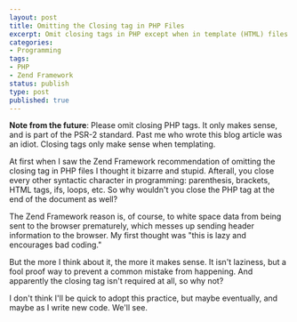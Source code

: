 ```yaml
---
layout: post
title: Omitting the Closing tag in PHP Files
excerpt: Omit closing tags in PHP except when in template (HTML) files!
categories:
- Programming
tags:
- PHP
- Zend Framework
status: publish
type: post
published: true
---
```


**Note from the future**: Please omit closing PHP tags. It only makes sense, and is part of the PSR-2 standard. Past
me who wrote this blog article was an idiot. Closing tags only make sense when templating.

At first when I saw the Zend Framework recommendation of omitting the closing tag in PHP files I thought it bizarre
and stupid. Afterall, you close every other syntactic character in programming: parenthesis, brackets, HTML tags, ifs,
loops, etc. So why wouldn't you close the PHP tag at the end of the document as well?

The Zend Framework reason is, of course, to white space data from being sent to the browser prematurely, which messes
up sending header information to the browser. My first thought was "this is lazy and encourages bad coding."

But the more I think about it, the more it makes sense. It isn't laziness, but a fool proof way to prevent a common
mistake from happening. And apparently the closing tag isn't required at all, so why not?

I don't think I'll be quick to adopt this practice, but maybe eventually, and maybe as I write new code. We'll see.
